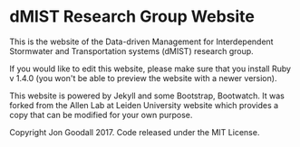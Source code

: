 # dMIST Research Group Website

This is the website of the Data-driven Management for Interdependent Stormwater and Transportation systems (dMIST) research group.

If you would like to edit this website, please make sure that you install Ruby v 1.4.0 (you won't be able to preview the website with a newer version).

This website is powered by Jekyll and some Bootstrap, Bootwatch. It was forked from the <a herf="http://www.allanlab.org/"> Allen Lab at Leiden University</a> website which provides a copy that can be modified for your own purpose.


Copyright Jon Goodall 2017. Code released under the MIT License.
